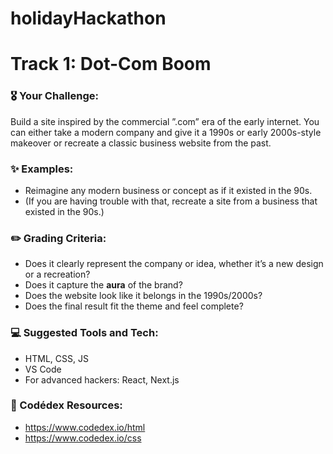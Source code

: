 # holidayHackathon
# Track 1: Dot-Com Boom

### 🎖️ Your **Challenge:**

Build a site inspired by the commercial ”.com” era of the early internet. You can either take a modern company and give it a 1990s or early 2000s-style makeover or recreate a classic business website from the past.

### ✨ Examples:

- Reimagine any modern business or concept as if it existed in the 90s.
- (If you are having trouble with that, recreate a site from a business that existed in the 90s.)

### ✏️ Grading Criteria:

- Does it clearly represent the company or idea, whether it’s a new design or a recreation?
- Does it capture the **aura** of the brand?
- Does the website look like it belongs in the 1990s/2000s?
- Does the final result fit the theme and feel complete?

### 💻 Suggested Tools and Tech:

- HTML, CSS, JS
- VS Code
- For advanced hackers: React, Next.js

### 🔗 Codédex Resources:

- https://www.codedex.io/html
- https://www.codedex.io/css
